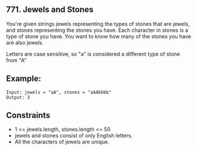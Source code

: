 ## 771. Jewels and Stones

You're given strings jewels representing the types of stones that are jewels, and stones representing the stones you have. Each character in stones is a type of stone you have. You want to know how many of the stones you have are also jewels.

Letters are case sensitive, so "a" is considered a different type of stone from "A"

## Example:
```
Input: jewels = "aA", stones = "aAAbbbb"
Output: 3
```

## Constraints

- 1 <= jewels.length, stones.length <= 50
- jewels and stones consist of only English letters.
- All the characters of jewels are unique.